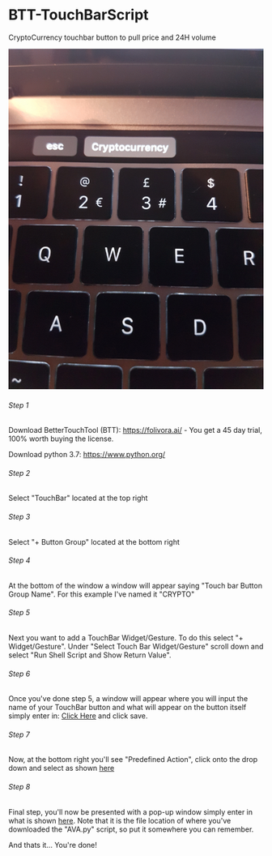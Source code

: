 # BTT-TouchBarScript
CryptoCurrency touchbar button to pull price and 24H volume

![](ASSETS/NewExample.gif)

###### Step 1

Download BetterTouchTool (BTT): https://folivora.ai/ - You get a 45 day trial, 100% worth buying the license.

Download python 3.7: https://www.python.org/

###### Step 2

Select "TouchBar" located at the top right

###### Step 3

Select "+ Button Group" located at the bottom right

###### Step 4

At the bottom of the window a window will appear saying "Touch bar Button Group Name". For this example I've named it "CRYPTO"

###### Step 5

Next you want to add a TouchBar Widget/Gesture. To do this select "+ Widget/Gesture". Under "Select Touch Bar Widget/Gesture"
scroll down and select "Run Shell Script and Show Return Value".

###### Step 6

Once you've done step 5, a window will appear where you will input the name of your TouchBar button and what will appear on the
button itself simply enter in: [Click Here](https://prnt.sc/nbubaw) and click save.

###### Step 7

Now, at the bottom right you'll see "Predefined Action", click onto the drop down and select as shown [here](http://prntscr.com/nbudop)

###### Step 8

Final step, you'll now be presented with a pop-up window simply enter in what is shown [here](http://prntscr.com/nbugbe). Note that it is the file location of where you've downloaded the "AVA.py" script, so put it somewhere you can remember.

And thats it... You're done! 
